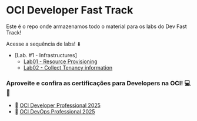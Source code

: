 ﻿# OCI Developer Fast Track 
Este é o repo onde armazenamos todo o material para os labs do Dev Fast Track!

Acesse a sequência de labs! ⬇

- [Lab. #1 - Infrastructures]
  - [Lab01 - Resource Provisioning ](./LAB01/README.md)
  - [Lab02 - Collect Tenancy information](./LAB02/README.md)


### Aproveite e confira as certificações para Developers na OCI! 💻🚀
- 🏅 [OCI Developer Professional 2025](https://mylearn.oracle.com/ou/learning-path/become-an-oci-developer-professional-2023/121998)
- 🏅 [OCI DevOps Professional 2025](https://mylearn.oracle.com/ou/learning-path/become-an-oci-devops-professional-2023/121756)
